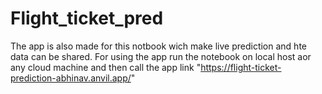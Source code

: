 # Flight_ticket_pred
 The app is also made for this notbook wich make live prediction and hte data can be shared. For using the app run the notebook on local host aor any cloud machine
 and then call the app link "https://flight-ticket-prediction-abhinav.anvil.app/"
